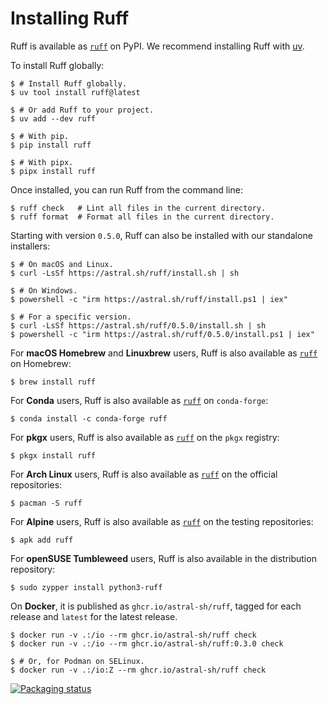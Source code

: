 # Installing Ruff

Ruff is available as [`ruff`](https://pypi.org/project/ruff/) on PyPI. We recommend installing Ruff with [uv](https://docs.astral.sh/uv/).

To install Ruff globally:

```console
$ # Install Ruff globally.
$ uv tool install ruff@latest

$ # Or add Ruff to your project.
$ uv add --dev ruff

$ # With pip.
$ pip install ruff

$ # With pipx.
$ pipx install ruff
```

Once installed, you can run Ruff from the command line:

```console
$ ruff check   # Lint all files in the current directory.
$ ruff format  # Format all files in the current directory.
```

Starting with version `0.5.0`, Ruff can also be installed with our standalone installers:

```console
$ # On macOS and Linux.
$ curl -LsSf https://astral.sh/ruff/install.sh | sh

$ # On Windows.
$ powershell -c "irm https://astral.sh/ruff/install.ps1 | iex"

$ # For a specific version.
$ curl -LsSf https://astral.sh/ruff/0.5.0/install.sh | sh
$ powershell -c "irm https://astral.sh/ruff/0.5.0/install.ps1 | iex"
```

For **macOS Homebrew** and **Linuxbrew** users, Ruff is also available
as [`ruff`](https://formulae.brew.sh/formula/ruff) on Homebrew:

```console
$ brew install ruff
```

For **Conda** users, Ruff is also available as [`ruff`](https://anaconda.org/conda-forge/ruff) on
`conda-forge`:

```console
$ conda install -c conda-forge ruff
```

For **pkgx** users, Ruff is also available as [`ruff`](https://pkgx.dev/pkgs/github.com/charliermarsh/ruff/)
on the `pkgx` registry:

```console
$ pkgx install ruff
```

For **Arch Linux** users, Ruff is also available as [`ruff`](https://archlinux.org/packages/extra/x86_64/ruff/)
on the official repositories:

```console
$ pacman -S ruff
```

For **Alpine** users, Ruff is also available as [`ruff`](https://pkgs.alpinelinux.org/package/edge/testing/x86_64/ruff)
on the testing repositories:

```console
$ apk add ruff
```

For **openSUSE Tumbleweed** users, Ruff is also available in the distribution repository:

```console
$ sudo zypper install python3-ruff
```

On **Docker**, it is published as `ghcr.io/astral-sh/ruff`, tagged for each release and `latest` for
the latest release.

```console
$ docker run -v .:/io --rm ghcr.io/astral-sh/ruff check
$ docker run -v .:/io --rm ghcr.io/astral-sh/ruff:0.3.0 check

$ # Or, for Podman on SELinux.
$ docker run -v .:/io:Z --rm ghcr.io/astral-sh/ruff check
```

[![Packaging status](https://repology.org/badge/vertical-allrepos/ruff-python-linter.svg?exclude_unsupported=1)](https://repology.org/project/ruff-python-linter/versions)
